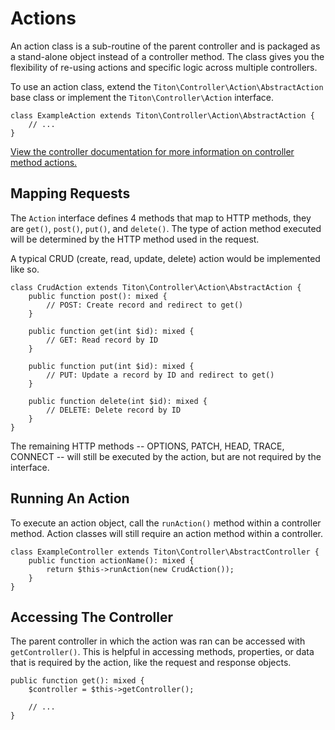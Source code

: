 # Actions #

An action class is a sub-routine of the parent controller and is packaged as a stand-alone object instead of a controller method. The class gives you the flexibility of re-using actions and specific logic across multiple controllers.

To use an action class, extend the `Titon\Controller\Action\AbstractAction` base class or implement the `Titon\Controller\Action` interface.

```hack
class ExampleAction extends Titon\Controller\Action\AbstractAction {
    // ...
}
```

[View the controller documentation for more information on controller method actions.](controllers.md)

## Mapping Requests ##

The `Action` interface defines 4 methods that map to HTTP methods, they are `get()`, `post()`, `put()`, and `delete()`. The type of action method executed will be determined by the HTTP method used in the request.

A typical CRUD (create, read, update, delete) action would be implemented like so.

```hack
class CrudAction extends Titon\Controller\Action\AbstractAction {
    public function post(): mixed {
        // POST: Create record and redirect to get()
    }
    
    public function get(int $id): mixed {
        // GET: Read record by ID
    }
    
    public function put(int $id): mixed {
        // PUT: Update a record by ID and redirect to get()
    }
    
    public function delete(int $id): mixed {
        // DELETE: Delete record by ID
    }
}
```

The remaining HTTP methods -- OPTIONS, PATCH, HEAD, TRACE, CONNECT -- will still be executed by the action, but are not required by the interface.

## Running An Action ##

To execute an action object, call the `runAction()` method within a controller method. Action classes will still require an action method within a controller.

```hack
class ExampleController extends Titon\Controller\AbstractController {
    public function actionName(): mixed {
        return $this->runAction(new CrudAction());
    }
}
```

## Accessing The Controller ##

The parent controller in which the action was ran can be accessed with `getController()`. This is helpful in accessing methods, properties, or data that is required by the action, like the request and response objects.

```hack
public function get(): mixed {
    $controller = $this->getController();
    
    // ...
}
```

